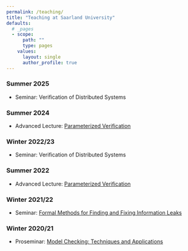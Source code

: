 ```yaml
---
permalink: /teaching/
title: "Teaching at Saarland University"
defaults:
  # _pages
  - scope:
      path: ""
      type: pages
    values:
      layout: single
      author_profile: true
---
```


### Summer 2025
* Seminar: Verification of Distributed Systems

### Summer 2024
* Advanced Lecture: [Parameterized Verification](https://cms.cispa.saarland/pv24)

### Winter 2022/23
* Seminar: Verification of Distributed Systems

### Summer 2022
* Advanced Lecture: [Parameterized Verification](https://cms.cispa.saarland/pv22)

### Winter 2021/22
* Seminar: [Formal Methods for Finding and Fixing Information Leaks](https://cms.cispa.saarland/fmssem_2122/)

### Winter 2020/21
* Proseminar: [Model Checking: Techniques and Applications](https://cms.cispa.saarland/mcprosem)
